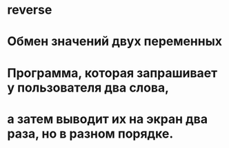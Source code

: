 # reverse

# Обмен значений двух переменных

# Программа, которая запрашивает у пользователя два слова,
# а затем выводит их на экран два раза, но в разном порядке.
